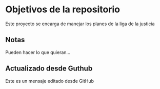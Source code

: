 # Objetivos de la repositorio

Este proyecto se encarga de manejar los planes de la liga de la justicia


## Notas
Pueden hacer lo que quieran...

## Actualizado desde Guthub
Este es un mensaje editado desde GitHub
